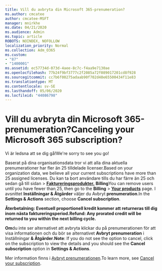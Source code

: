 ```yaml
---
title: Vill du avbryta din Microsoft 365-prenumeration?
ms.author: cmcatee
author: cmcatee-MSFT
manager: mnirkhe
ms.date: 04/21/2020
ms.audience: Admin
ms.topic: article
ROBOTS: NOINDEX, NOFOLLOW
localization_priority: Normal
ms.collection: Adm_O365
ms.custom:
- "87"
- "1400001"
ms.assetid: ec57734d-073d-4aee-8c7c-f4aa9e7130ae
ms.openlocfilehash: 77b24f9bf3777c2f2085a72f089017201cd8f928
ms.sourcegitcommit: cc7b6f00275adaab90f702d48e65500434f11e83
ms.translationtype: MT
ms.contentlocale: sv-SE
ms.lasthandoff: 05/06/2020
ms.locfileid: "44086798"
---
```

# <a name="canceling-your-microsoft-365-subscription"></a><span data-ttu-id="0f5a8-102">Vill du avbryta din Microsoft 365-prenumeration?</span><span class="sxs-lookup"><span data-stu-id="0f5a8-102">Canceling your Microsoft 365 subscription?</span></span>

<span data-ttu-id="0f5a8-103">Vi är ledsna att se dig gå!</span><span class="sxs-lookup"><span data-stu-id="0f5a8-103">We're sorry to see you go!</span></span>
  
<span data-ttu-id="0f5a8-104">Baserat på dina organisationsdata tror vi att alla dina aktuella prenumerationer har fler än 25 tilldelade licenser.</span><span class="sxs-lookup"><span data-stu-id="0f5a8-104">Based on your organization data, we believe all your current subscriptions have more than 25 assigned licenses.</span></span> <span data-ttu-id="0f5a8-105">Du kan ta bort användare tills du har färre än 25 och sedan gå till sidan \> **[Faktureringsprodukter.](https://go.microsoft.com/fwlink/p/?linkid=842054)** **Billing**</span><span class="sxs-lookup"><span data-stu-id="0f5a8-105">You can remove users until you have fewer than 25, then go to the **Billing** \> **[Your products](https://go.microsoft.com/fwlink/p/?linkid=842054)** page.</span></span> <span data-ttu-id="0f5a8-106">I avsnittet **Inställningar & Åtgärder** väljer du Avbryt **prenumeration**.</span><span class="sxs-lookup"><span data-stu-id="0f5a8-106">In the **Settings & Actions** section, choose **Cancel subscription**.</span></span>
 
<span data-ttu-id="0f5a8-107">**Återbetalning: Eventuell proportionell kredit kommer att returneras till dig inom nästa faktureringsperiod.**</span><span class="sxs-lookup"><span data-stu-id="0f5a8-107">**Refund: Any prorated credit will be returned to you within the next billing cycle.**</span></span> 

<span data-ttu-id="0f5a8-108">**Om**du inte ser alternativet att avbryta klickar du på prenumerationen för att visa informationen och du bör se alternativet **Avbryt prenumeration** i Inställningar **& Åtgärder**.</span><span class="sxs-lookup"><span data-stu-id="0f5a8-108">**Note**: If you do not see the option to cancel, click on the subscription to view the details and you should see the **Cancel subscription** option in **Settings & Actions**.</span></span> 

<span data-ttu-id="0f5a8-109">Mer information finns i [Avbryt prenumerationen](https://docs.microsoft.com/office365/admin/subscriptions-and-billing/cancel-your-subscription).</span><span class="sxs-lookup"><span data-stu-id="0f5a8-109">To learn more, see [Cancel your subscription](https://docs.microsoft.com/office365/admin/subscriptions-and-billing/cancel-your-subscription).</span></span>
